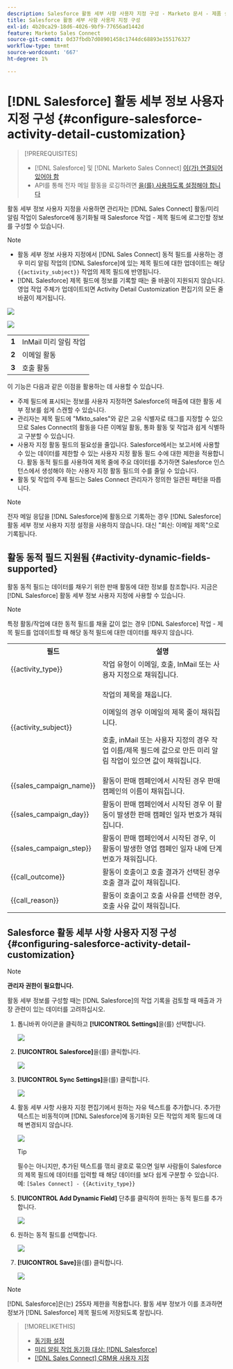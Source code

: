 ```yaml
---
description: Salesforce 활동 세부 사항 사용자 지정 구성 - Marketo 문서 - 제품 설명서
title: Salesforce 활동 세부 사항 사용자 지정 구성
exl-id: 4b20ca29-18d6-4026-9bf9-77656ad1442d
feature: Marketo Sales Connect
source-git-commit: 0d37fbdb7d08901458c1744dc68893e155176327
workflow-type: tm+mt
source-wordcount: '667'
ht-degree: 1%

---
```


# [!DNL Salesforce] 활동 세부 정보 사용자 지정 구성 {#configure-salesforce-activity-detail-customization}

>[!PREREQUISITES]
>
>* [!DNL Salesforce] 및 [!DNL Marketo Sales Connect] [이(가) 연결되어 있어야 함](/help/marketo/product-docs/marketo-sales-connect/crm/salesforce-integration/connect-your-sales-connect-account-to-salesforce.md)
>* API를 통해 전자 메일 활동을 로깅하려면 [을(를) 사용하도록 설정해야 합니다](/help/marketo/product-docs/marketo-sales-connect/crm/salesforce-integration/salesforce-sync-settings.md)

활동 세부 정보 사용자 지정을 사용하면 관리자는 [!DNL Sales Connect] 활동/미리 알림 작업이 Salesforce에 동기화될 때 Salesforce 작업 - 제목 필드에 로그인할 정보를 구성할 수 있습니다.

>[!NOTE]
>
>* 활동 세부 정보 사용자 지정에서 [!DNL Sales Connect] 동적 필드를 사용하는 경우 미리 알림 작업의 [!DNL Salesforce]에 있는 제목 필드에 대한 업데이트는 해당 `{{activity_subject}}` 작업의 제목 필드에 반영됩니다.
>* [!DNL Salesforce] 제목 필드에 정보를 기록할 때는 줄 바꿈이 지원되지 않습니다. 영업 작업 주체가 업데이트되면 Activity Detail Customization 편집기의 모든 줄 바꿈이 제거됩니다.

![](assets/configure-salesforce-activity-detail-customization-1.png)

![](assets/configure-salesforce-activity-detail-customization-2.png)

<table>
 <tr>
  <td><strong>1</td>
  <td>InMail 미리 알림 작업</td>
 </tr>
 <tr>
  <td><strong>2</td>
  <td>이메일 활동</td>
 </tr>
 <tr>
  <td><strong>3</td>
  <td>호출 활동</td>
 </tr>
</table>

이 기능은 다음과 같은 이점을 활용하는 데 사용할 수 있습니다.

* 주제 필드에 표시되는 정보를 사용자 지정하면 Salesforce의 매출에 대한 활동 세부 정보를 쉽게 스캔할 수 있습니다.
* 관리자는 제목 필드에 &quot;Mkto_sales&quot;와 같은 고유 식별자로 태그를 지정할 수 있으므로 Sales Connect의 활동을 다른 이메일 활동, 통화 활동 및 작업과 쉽게 식별하고 구분할 수 있습니다.
* 사용자 지정 활동 필드의 필요성을 줄입니다. Salesforce에서는 보고서에 사용할 수 있는 데이터를 제한할 수 있는 사용자 지정 활동 필드 수에 대한 제한을 적용합니다. 활동 동적 필드를 사용하여 제목 줄에 주요 데이터를 추가하면 Salesforce 인스턴스에서 생성해야 하는 사용자 지정 활동 필드의 수를 줄일 수 있습니다.
* 활동 및 작업의 주제 필드는 Sales Connect 관리자가 정의한 일관된 패턴을 따릅니다.

>[!NOTE]
>
>전자 메일 응답을 [!DNL Salesforce]에 활동으로 기록하는 경우 [!DNL Salesforce] 활동 세부 정보 사용자 지정 설정을 사용하지 않습니다. 대신 &quot;회신: 이메일 제목&quot;으로 기록됩니다.

## 활동 동적 필드 지원됨 {#activity-dynamic-fields-supported}

활동 동적 필드는 데이터를 채우기 위한 판매 활동에 대한 정보를 참조합니다. 지금은 [!DNL Salesforce] 활동 세부 정보 사용자 지정에 사용할 수 있습니다.

>[!NOTE]
>
>특정 활동/작업에 대한 동적 필드를 채울 값이 없는 경우 [!DNL Salesforce] 작업 - 제목 필드를 업데이트할 때 해당 동적 필드에 대한 데이터를 채우지 않습니다.

<table>
 <tr>
  <th>필드</th>
  <th>설명</th>
 </tr>
 <tr>
  <td>{{activity_type}}</td>
  <td>작업 유형이 이메일, 호출, InMail 또는 사용자 지정으로 채워집니다.</td>
 </tr>
 <tr>
  <td>{{activity_subject}}</td>
  <td><p>작업의 제목을 채웁니다.</p>
      <p>이메일의 경우 이메일의 제목 줄이 채워집니다.</p>
      <p>호출, inMail 또는 사용자 지정의 경우 작업 이름/제목 필드에 값으로 만든 미리 알림 작업이 있으면 값이 채워집니다.</p></td>
 </tr>
 <tr>
  <td>{{sales_campaign_name}}</td>
  <td>활동이 판매 캠페인에서 시작된 경우 판매 캠페인의 이름이 채워집니다.</td>
 </tr>
 <tr>
  <td>{{sales_campaign_day}}</td>
  <td>활동이 판매 캠페인에서 시작된 경우 이 활동이 발생한 판매 캠페인 일자 번호가 채워집니다.</td>
 </tr>
 <tr>
  <td>{{sales_campaign_step}}</td>
  <td>활동이 판매 캠페인에서 시작된 경우, 이 활동이 발생한 영업 캠페인 일자 내에 단계 번호가 채워집니다.</td>
 </tr>
 <tr>
  <td>{{call_outcome}}</td>
  <td>활동이 호출이고 호출 결과가 선택된 경우 호출 결과 값이 채워집니다.</td>
 </tr>
 <tr>
  <td>{{call_reason}}</td>
  <td>활동이 호출이고 호출 사유를 선택한 경우, 호출 사유 값이 채워집니다.</td>
 </tr>
</table>

## Salesforce 활동 세부 사항 사용자 지정 구성 {#configuring-salesforce-activity-detail-customization}

>[!NOTE]
>
>**관리자 권한이 필요합니다.**

활동 세부 정보를 구성할 때는 [!DNL Salesforce]의 작업 기록을 검토할 때 매출과 가장 관련이 있는 데이터를 고려하십시오.

1. 톱니바퀴 아이콘을 클릭하고 **[!UICONTROL Settings]**&#x200B;을(를) 선택합니다.

   ![](assets/configure-salesforce-activity-detail-customization-3.png)

1. **[!UICONTROL Salesforce]**&#x200B;을(를) 클릭합니다.

   ![](assets/configure-salesforce-activity-detail-customization-4.png)

1. **[!UICONTROL Sync Settings]**&#x200B;을(를) 클릭합니다.

   ![](assets/configure-salesforce-activity-detail-customization-5.png)

1. 활동 세부 사항 사용자 지정 편집기에서 원하는 자유 텍스트를 추가합니다. 추가한 텍스트는 비동적이며 [!DNL Salesforce]에 동기화된 모든 작업의 제목 필드에 대해 변경되지 않습니다.

   ![](assets/configure-salesforce-activity-detail-customization-6.png)

   >[!TIP]
   >
   >필수는 아니지만, 추가된 텍스트를 꺾쇠 괄호로 묶으면 일부 사람들이 Salesforce의 제목 필드에 데이터를 입력할 때 해당 데이터를 보다 쉽게 구분할 수 있습니다. 예: `[Sales Connect] - {{Activity_type}}`

1. **[!UICONTROL Add Dynamic Field]** 단추를 클릭하여 원하는 동적 필드를 추가합니다.

   ![](assets/configure-salesforce-activity-detail-customization-7.png)

1. 원하는 동적 필드를 선택합니다.

   ![](assets/configure-salesforce-activity-detail-customization-8.png)

1. **[!UICONTROL Save]**&#x200B;을(를) 클릭합니다.

   ![](assets/configure-salesforce-activity-detail-customization-9.png)

>[!NOTE]
>
>[!DNL Salesforce]은(는) 255자 제한을 적용합니다. 활동 세부 정보가 이를 초과하면 정보가 [!DNL Salesforce] 제목 필드에 저장되도록 잘립니다.

>[!MORELIKETHIS]
>
>* [동기화 설정](/help/marketo/product-docs/marketo-sales-connect/crm/salesforce-integration/salesforce-sync-settings.md)
>* [미리 알림 작업 동기화 대상: [!DNL Salesforce]](/help/marketo/product-docs/marketo-sales-connect/tasks/reminder-task-sync-with-salesforce.md)
>* [[!DNL Sales Connect] CRM용 사용자 지정](/help/marketo/product-docs/marketo-sales-connect/crm/salesforce-customization/sales-connect-customizations-for-crm.md)
